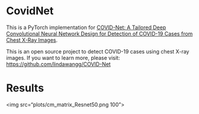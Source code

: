 # CovidNet


This is a PyTorch implementation for [COVID-Net: A Tailored Deep Convolutional Neural Network Design for Detection of COVID-19 Cases from Chest X-Ray Images](https://arxiv.org/abs/2003.09871).

This is an open source project to detect COVID-19 cases using chest X-ray images. If you want to learn more, please visit: https://github.com/lindawangg/COVID-Net

# Results

<img src=“plots/cm_matrix_Resnet50.png 100”>
